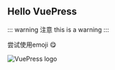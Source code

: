 ## Hello VuePress

::: warning 注意
this is a warning
:::

尝试使用emoji :yum:

![VuePress logo](/images/logo.png)
